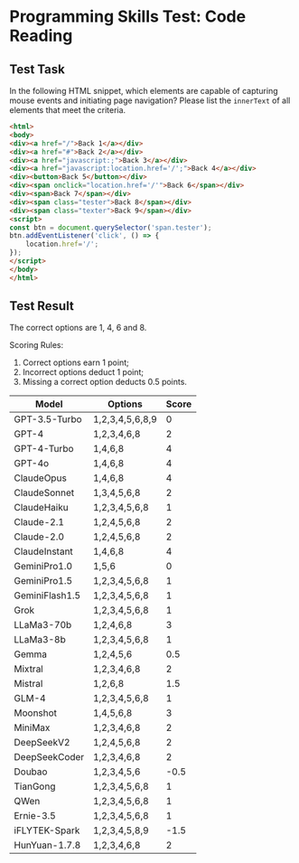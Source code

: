 <link rel="stylesheet" type="text/css" href="style.css">

#	Programming Skills Test: Code Reading

##	Test Task

In the following HTML snippet, which elements are capable of capturing mouse events and initiating page navigation? Please list the `innerText` of all elements that meet the criteria.

```html
<html>
<body>
<div><a href="/">Back 1</a></div>
<div><a href="#">Back 2</a></div>
<div><a href="javascript:;">Back 3</a></div>
<div><a href="javascript:location.href='/';">Back 4</a></div>
<div><button>Back 5</button></div>
<div><span onclick="location.href='/'">Back 6</span></div>
<div><span>Back 7</span></div>
<div><span class="tester">Back 8</span></div>
<div><span class="texter">Back 9</span></div>
<script>
const btn = document.querySelector('span.tester');
btn.addEventListener('click', () => {
	location.href='/';
});
</script>
</body>
</html>
```

##	Test Result

The correct options are 1, 4, 6 and 8.

Scoring Rules:

1. Correct options earn 1 point;
2. Incorrect options deduct 1 point;
3. Missing a correct option deducts 0.5 points.

| Model          | Options         | Score |
|----------------|-----------------|-------|
| GPT-3.5-Turbo  | 1,2,3,4,5,6,8,9 | 0     |
| GPT-4          | 1,2,3,4,6,8     | 2     |
| GPT-4-Turbo    | 1,4,6,8         | 4     |
| GPT-4o         | 1,4,6,8         | 4     |
| ClaudeOpus     | 1,4,6,8         | 4     |
| ClaudeSonnet   | 1,3,4,5,6,8     | 2     |
| ClaudeHaiku    | 1,2,3,4,5,6,8   | 1     |
| Claude-2.1     | 1,2,4,5,6,8     | 2     |
| Claude-2.0     | 1,2,4,5,6,8     | 2     |
| ClaudeInstant  | 1,4,6,8         | 4     |
| GeminiPro1.0   | 1,5,6           | 0     |
| GeminiPro1.5   | 1,2,3,4,5,6,8   | 1     |
| GeminiFlash1.5 | 1,2,3,4,5,6,8   | 1     |
| Grok           | 1,2,3,4,5,6,8   | 1     |
| LLaMa3-70b     | 1,2,4,6,8       | 3     |
| LLaMa3-8b      | 1,2,3,4,5,6,8   | 1     |
| Gemma          | 1,2,4,5,6       | 0.5   |
| Mixtral        | 1,2,3,4,6,8     | 2     |
| Mistral        | 1,2,6,8         | 1.5   |
| GLM-4          | 1,2,3,4,5,6,8   | 1     |
| Moonshot       | 1,4,5,6,8       | 3     |
| MiniMax        | 1,2,3,4,6,8     | 2     |
| DeepSeekV2     | 1,2,4,5,6,8     | 2     |
| DeepSeekCoder  | 1,2,3,4,6,8     | 2     |
| Doubao         | 1,2,3,4,5,6     | -0.5  |
| TianGong       | 1,2,3,4,5,6,8   | 1     |
| QWen           | 1,2,3,4,5,6,8   | 1     |
| Ernie-3.5      | 1,2,3,4,5,6,8   | 1     |
| iFLYTEK-Spark  | 1,2,3,4,5,8,9   | -1.5  |
| HunYuan-1.7.8  | 1,2,3,4,6,8     | 2     |

<script src="utils.js"></script>
<script src="extension.js"></script>
<script src="dehead.js"></script>